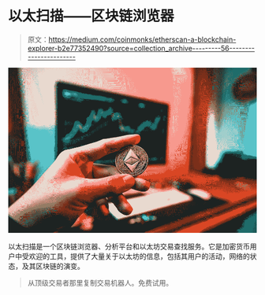 # 以太扫描——区块链浏览器

> 原文：<https://medium.com/coinmonks/etherscan-a-blockchain-explorer-b2e77352490?source=collection_archive---------56----------------------->

![](img/c0dc5e6a689c9ee94cbba4fb8374b0cb.png)

以太扫描是一个区块链浏览器、分析平台和以太坊交易查找服务。它是加密货币用户中受欢迎的工具，提供了大量关于以太坊的信息，包括其用户的活动，网络的状态，及其区块链的演变。

> 从顶级交易者那里复制交易机器人。免费试用。